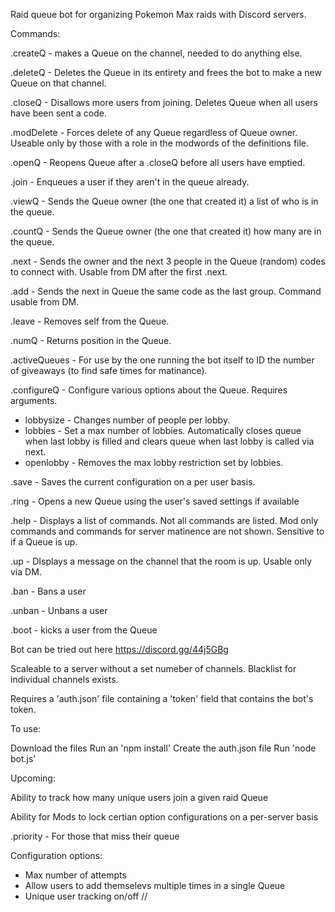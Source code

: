 Raid queue bot for organizing Pokemon Max raids with Discord servers.

Commands:

.createQ - makes a Queue on the channel, needed to do anything else.

.deleteQ - Deletes the Queue in its entirety and frees the bot to make a new Queue on that channel.

.closeQ - Disallows more users from joining. Deletes Queue when all users have been sent a code.

.modDelete - Forces delete of any Queue regardless of Queue owner. Useable only by those with a role in the modwords of the definitions file. 

.openQ - Reopens Queue after a .closeQ before all users have emptied.

.join - Enqueues a user if they aren't in the queue already.

.viewQ - Sends the Queue owner (the one that created it) a list of who is in the queue.

.countQ - Sends the Queue owner (the one that created it) how many are in the queue.

.next - Sends the owner and the next 3 people in the Queue (random) codes to connect with. Usable from DM after the first .next.

.add - Sends the next in Queue the same code as the last group. Command usable from DM.

.leave - Removes self from the Queue.

.numQ - Returns position in the Queue.

.activeQueues - For use by the one running the bot itself to ID the number of giveaways (to find safe times for matinance).

.configureQ - Configure various options about the Queue. Requires arguments.
   - lobbysize <number> - Changes number of people per lobby.
   - lobbies <number> - Set a max number of lobbies. Automatically closes queue when last lobby is filled and clears queue when last lobby is called via next.
   - openlobby - Removes the max lobby restriction set by lobbies.

.save - Saves the current configuration on a per user basis.

.ring - Opens a new Queue using the user's saved settings if available

.help - Displays a list of commands. Not all commands are listed. Mod only commands and commands for server matinence are not shown. Sensitive to if a Queue is up.

.up - DIsplays a message on the channel that the room is up. Usable only via DM.

.ban <user> - Bans a user

.unban <user> - Unbans a user

.boot <user> - kicks a user from the Queue


Bot can be tried out here https://discord.gg/44j5GBg

Scaleable to a server without a set numeber of channels.
Blacklist for individual channels exists.

Requires a 'auth.json' file containing a 'token' field that contains the bot's token.

To use: 

Download the files
Run an 'npm install' 
Create the auth.json file
Run 'node bot.js'


Upcoming: 

Ability to track how many unique users join a given raid Queue

Ability for Mods to lock certian option configurations on a per-server basis

.priority - For those that miss their queue

Configuration options:
  - Max number of attempts
  - Allow users to add themselevs multiple times in a single Queue
  - Unique user tracking on/off 
//